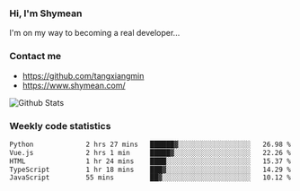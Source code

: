 ### Hi, I'm Shymean

I'm on my way to becoming a real developer...

### Contact me

- <https://github.com/tangxiangmin>
- <https://www.shymean.com/>

![Github Stats](https://github-readme-stats.vercel.app/api?username=tangxiangmin&show_icons=true&theme=dark)


###  Weekly code statistics

<!--START_SECTION:waka-->

```txt
Python             2 hrs 27 mins   ██████▓░░░░░░░░░░░░░░░░░░   26.98 %
Vue.js             2 hrs 1 min     █████▓░░░░░░░░░░░░░░░░░░░   22.26 %
HTML               1 hr 24 mins    ████░░░░░░░░░░░░░░░░░░░░░   15.37 %
TypeScript         1 hr 18 mins    ███▓░░░░░░░░░░░░░░░░░░░░░   14.29 %
JavaScript         55 mins         ██▓░░░░░░░░░░░░░░░░░░░░░░   10.12 %
```

<!--END_SECTION:waka-->